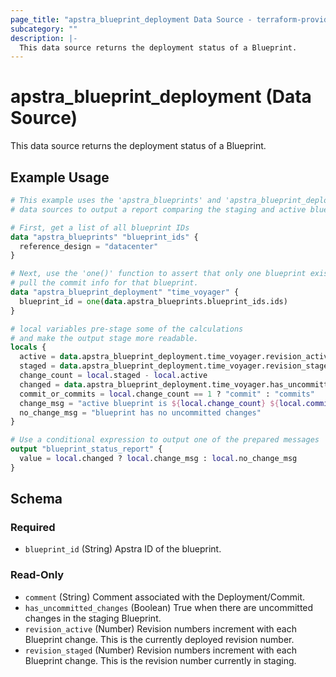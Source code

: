 ```yaml
---
page_title: "apstra_blueprint_deployment Data Source - terraform-provider-apstra"
subcategory: ""
description: |-
  This data source returns the deployment status of a Blueprint.
---
```


# apstra_blueprint_deployment (Data Source)

This data source returns the deployment status of a Blueprint.

## Example Usage

```terraform
# This example uses the 'apstra_blueprints' and 'apstra_blueprint_deployment'
# data sources to output a report comparing the staging and active blueprints.

# First, get a list of all blueprint IDs
data "apstra_blueprints" "blueprint_ids" {
  reference_design = "datacenter"
}

# Next, use the 'one()' function to assert that only one blueprint exists, and
# pull the commit info for that blueprint.
data "apstra_blueprint_deployment" "time_voyager" {
  blueprint_id = one(data.apstra_blueprints.blueprint_ids.ids)
}

# local variables pre-stage some of the calculations
# and make the output stage more readable.
locals {
  active = data.apstra_blueprint_deployment.time_voyager.revision_active
  staged = data.apstra_blueprint_deployment.time_voyager.revision_staged
  change_count = local.staged - local.active
  changed = data.apstra_blueprint_deployment.time_voyager.has_uncommitted_changes
  commit_or_commits = local.change_count == 1 ? "commit" : "commits"
  change_msg = "active blueprint is ${local.change_count} ${local.commit_or_commits} behind the staging blueprint"
  no_change_msg = "blueprint has no uncommitted changes"
}

# Use a conditional expression to output one of the prepared messages
output "blueprint_status_report" {
  value = local.changed ? local.change_msg : local.no_change_msg
}
```

<!-- schema generated by tfplugindocs -->
## Schema

### Required

- `blueprint_id` (String) Apstra ID of the blueprint.

### Read-Only

- `comment` (String) Comment associated with the Deployment/Commit.
- `has_uncommitted_changes` (Boolean) True when there are uncommitted changes in the staging Blueprint.
- `revision_active` (Number) Revision numbers increment with each Blueprint change. This is the currently deployed revision number.
- `revision_staged` (Number) Revision numbers increment with each Blueprint change. This is the revision number currently in staging.

